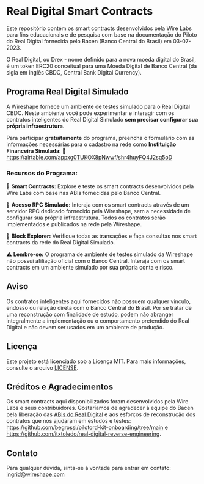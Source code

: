 # Real Digital Smart Contracts
Este repositório contém os smart contracts desenvolvidos pela Wire Labs para fins educacionais e de pesquisa com base na documentação do Piloto do Real Digital fornecida pelo Bacen (Banco Central do Brasil) em 03-07-2023. 

O Real Digital, ou Drex - nome definido para a nova moeda digital do Brasil, é um token ERC20 conceitual para uma Moeda Digital de Banco Central (da sigla em inglês CBDC, Central Bank Digital Currency).

## Programa Real Digital Simulado
A Wireshape fornece um ambiente de testes simulado para o Real Digital CBDC. Neste ambiente você pode experimentar e interagir com os contratos inteligentes do Real Digital Simulado **sem precisar configurar sua própria infraestrutura**.

Para participar **gratuitamente** do programa, preencha o formulário com as informações necessárias para o cadastro na rede como **Instituição Financeira Simulada**:
📌 https://airtable.com/appxg0TUKOX8pNwwf/shr4huyFQ4J2sq5oD

### Recursos do Programa: 

🔹 **Smart Contracts:** Explore e teste os smart contracts desenvolvidos pela Wire Labs com base nas ABIs fornecidas pelo Banco Central. 

🔹 **Acesso RPC Simulado:** Interaja com os smart contracts através de um servidor RPC dedicado fornecido pela Wireshape, sem a necessidade de configurar sua própria infraestrutura. Todos os contratos serão implementados e publicados na rede pela Wireshape.

🔹 **Block Explorer:** Verifique todas as transações e faça consultas nos smart contracts da rede do Real Digital Simulado.

⚠️ **Lembre-se:** O programa de ambiente de testes simulado da Wireshape não possui afiliação oficial com o Banco Central. Interaja com os smart contracts em um ambiente simulado por sua própria conta e risco.

## Aviso

Os contratos inteligentes aqui fornecidos não possuem qualquer vínculo, endosso ou relação direta com o Banco Central do Brasil. Por se tratar de uma reconstrução com finalidade de estudo, podem não abranger integralmente a implementação ou o comportamento pretendido do Real Digital e não devem ser usados em um ambiente de produção.

## Licença

Este projeto está licenciado sob a Licença MIT. Para mais informações, consulte o arquivo [LICENSE](https://github.com/wireshape/real-digital-smart-contracts/blob/main/LICENSE).

## Créditos e Agradecimentos

Os smart contracts aqui disponibilizados foram desenvolvidos pela Wire Labs e seus contribuidores. Gostaríamos de agradecer à equipe do Bacen pela liberação das [ABIs do Real Digital](https://github.com/bacen/pilotord-kit-onboarding) e aos esforços de reconstrução dos contratos que nos ajudaram em estudos e testes: https://github.com/begrossi/pilotord-kit-onboarding/tree/main e https://github.com/itxtoledo/real-digital-reverse-engineering.

## Contato

Para qualquer dúvida, sinta-se à vontade para entrar em contato: ingrid@wireshape.com

